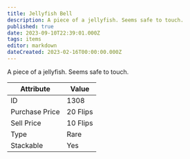 ```yaml
---
title: Jellyfish Bell
description: A piece of a jellyfish. Seems safe to touch.
published: true
date: 2023-09-10T22:39:01.000Z
tags: items
editor: markdown
dateCreated: 2023-02-16T00:00:00.000Z
---
```


A piece of a jellyfish. Seems safe to touch.

|Attribute|Value|
|-|-|
|ID|1308|
|Purchase Price|20 Flips|
|Sell Price|10 Flips|
|Type|Rare|
|Stackable|Yes|

